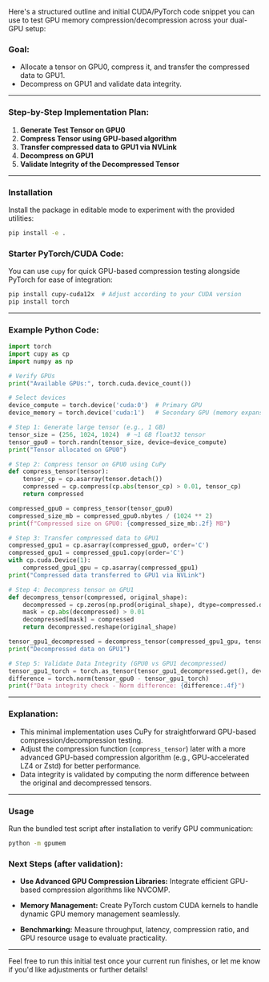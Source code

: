 Here's a structured outline and initial CUDA/PyTorch code snippet you can use to test GPU memory compression/decompression across your dual-GPU setup:

### Goal:

* Allocate a tensor on GPU0, compress it, and transfer the compressed data to GPU1.
* Decompress on GPU1 and validate data integrity.

---

### Step-by-Step Implementation Plan:

1. **Generate Test Tensor on GPU0**
2. **Compress Tensor using GPU-based algorithm**
3. **Transfer compressed data to GPU1 via NVLink**
4. **Decompress on GPU1**
5. **Validate Integrity of the Decompressed Tensor**

---
### Installation

Install the package in editable mode to experiment with the provided utilities:

```bash
pip install -e .
```


### Starter PyTorch/CUDA Code:

You can use `cupy` for quick GPU-based compression testing alongside PyTorch for ease of integration:

```bash
pip install cupy-cuda12x  # Adjust according to your CUDA version
pip install torch
```

---

### Example Python Code:

```python
import torch
import cupy as cp
import numpy as np

# Verify GPUs
print("Available GPUs:", torch.cuda.device_count())

# Select devices
device_compute = torch.device('cuda:0')  # Primary GPU
device_memory = torch.device('cuda:1')   # Secondary GPU (memory expansion)

# Step 1: Generate large tensor (e.g., 1 GB)
tensor_size = (256, 1024, 1024)  # ~1 GB float32 tensor
tensor_gpu0 = torch.randn(tensor_size, device=device_compute)
print("Tensor allocated on GPU0")

# Step 2: Compress tensor on GPU0 using CuPy
def compress_tensor(tensor):
    tensor_cp = cp.asarray(tensor.detach())
    compressed = cp.compress(cp.abs(tensor_cp) > 0.01, tensor_cp)
    return compressed

compressed_gpu0 = compress_tensor(tensor_gpu0)
compressed_size_mb = compressed_gpu0.nbytes / (1024 ** 2)
print(f"Compressed size on GPU0: {compressed_size_mb:.2f} MB")

# Step 3: Transfer compressed data to GPU1
compressed_gpu1 = cp.asarray(compressed_gpu0, order='C')
compressed_gpu1 = compressed_gpu1.copy(order='C')
with cp.cuda.Device(1):
    compressed_gpu1_gpu = cp.asarray(compressed_gpu1)
print("Compressed data transferred to GPU1 via NVLink")

# Step 4: Decompress tensor on GPU1
def decompress_tensor(compressed, original_shape):
    decompressed = cp.zeros(np.prod(original_shape), dtype=compressed.dtype)
    mask = cp.abs(decompressed) > 0.01
    decompressed[mask] = compressed
    return decompressed.reshape(original_shape)

tensor_gpu1_decompressed = decompress_tensor(compressed_gpu1_gpu, tensor_size)
print("Decompressed data on GPU1")

# Step 5: Validate Data Integrity (GPU0 vs GPU1 decompressed)
tensor_gpu1_torch = torch.as_tensor(tensor_gpu1_decompressed.get(), device=device_compute)
difference = torch.norm(tensor_gpu0 - tensor_gpu1_torch)
print(f"Data integrity check - Norm difference: {difference:.4f}")
```

---

### Explanation:

* This minimal implementation uses CuPy for straightforward GPU-based compression/decompression testing.
* Adjust the compression function (`compress_tensor`) later with a more advanced GPU-based compression algorithm (e.g., GPU-accelerated LZ4 or Zstd) for better performance.
* Data integrity is validated by computing the norm difference between the original and decompressed tensors.

---
### Usage

Run the bundled test script after installation to verify GPU communication:

```bash
python -m gpumem
```


### Next Steps (after validation):

* **Use Advanced GPU Compression Libraries:**
  Integrate efficient GPU-based compression algorithms like NVCOMP.

* **Memory Management:**
  Create PyTorch custom CUDA kernels to handle dynamic GPU memory management seamlessly.

* **Benchmarking:**
  Measure throughput, latency, compression ratio, and GPU resource usage to evaluate practicality.

---

Feel free to run this initial test once your current run finishes, or let me know if you'd like adjustments or further details!
